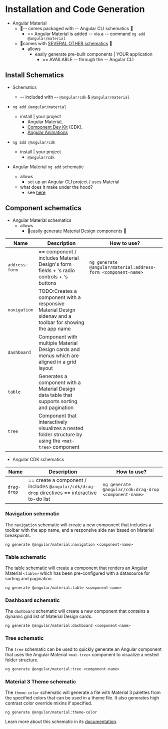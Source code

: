 # Installation and Code Generation

* Angular Material
  * 👀-- comes packaged with -- Angular CLI schematics 👀
    * == Angular Material is added -- via a -- command `ng add @angular/material`
  * 👀comes with [SEVERAL OTHER schematics](https://material.angular.io/guide/schematics) 👀
    * allows
      * easily generate pre-built components | YOUR application
        * == AVAILABLE -- through the -- Angular CLI

## Install Schematics

* Schematics
  * -- included with -- `@angular/cdk` & `@angular/material`

* `ng add @angular/material`
  * install | your project
    * Angular Material,
    * [Component Dev Kit](https://material.angular.io/cdk) (CDK),
    * [Angular Animations](https://angular.dev/guide/animations) 

* `ng add @angular/cdk`
  * install | your project
    * `@angular/cdk`

* Angular Material `ng add` schematic
  * allows
    * set up an Angular CLI project / uses Material
  * what does it make under the hood?
    * see [here](getting-started.md#install-angular-material--your-application)

## Component schematics

* Angular Material schematics 
  * allows
    * 👀easily generate Material Design components 👀


| Name           | Description                                                                                               | How to use? |
|----------------|-----------------------------------------------------------------------------------------------------------|-------------|
| `address-form` | == component / includes Material Design's form fields +  's radio controls + 's buttons                   | `ng generate @angular/material:address-form <component-name>`            |
| `navigation`   | TODO:Creates a component with a responsive Material Design sidenav and a toolbar for showing the app name |             |
| `dashboard`    | Component with multiple Material Design cards and menus which are aligned in a grid layout                |             |
| `table`        | Generates a component with a Material Design data table that supports sorting and pagination              |             |
| `tree`         | Component that interactively visualizes a nested folder structure by using the `<mat-tree>` component     |             |


* Angular CDK schematics


| Name           | Description                                                                                                | How to use? |
|----------------|------------------------------------------------------------------------------------------------------------|-------------|
| `drag-drop`    | == create a component / includes `@angular/cdk/drag-drop` directives == interactive to-do list | `ng generate @angular/cdk:drag-drop <component-name>`           |


### Navigation schematic

The `navigation` schematic will create a new component that includes
a toolbar with the app name, and a responsive side nav based on Material
breakpoints.

```
ng generate @angular/material:navigation <component-name>
```

### Table schematic

The table schematic will create a component that renders an Angular Material `<table>` which has
been pre-configured with a datasource for sorting and pagination.

```
ng generate @angular/material:table <component-name>
```

### Dashboard schematic

The `dashboard` schematic will create a new component that contains
a dynamic grid list of Material Design cards.

```
ng generate @angular/material:dashboard <component-name>
```

### Tree schematic

The `tree` schematic can be used to quickly generate an Angular component that uses the Angular
Material `<mat-tree>` component to visualize a nested folder structure.

```
ng generate @angular/material:tree <component-name>
```

### Material 3 Theme schematic

The `theme-color` schematic will generate a file with Material 3 palettes from the specified colors
that can be used in a theme file. It also generates high contrast color override mixins if
specified.

```
ng generate @angular/material:theme-color
```

Learn more about this schematic in its [documentation](https://github.com/angular/components/blob/main/src/material/schematics/ng-generate/theme-color/README.md).
